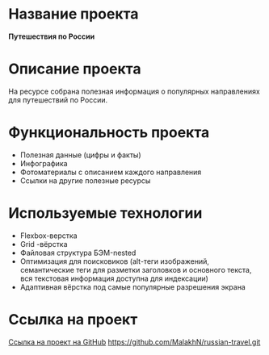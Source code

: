 # Название проекта

**Путешествия по России**

# Описание проекта

На ресурсе собрана полезная информация о популярных направлениях для путешествий по России.

# Функциональность проекта

- Полезная данные (цифры и факты)
- Инфографика
- Фотоматериалы с описанием каждого направления
- Ссылки на другие полезные ресурсы

# Используемые технологии

- Flexbox-верстка
- Grid -вёрстка
- Файловая структура БЭМ-nested
- Оптимизация для поисковиков (alt-теги изображений, семантические теги для разметки заголовков и основного текста, вся текстовая информация доступна для индексации)
- Адаптивная вёрстка под самые популярные разрешения экрана

# Ссылка на проект

[Ссылка на проект на GitHub](https://github.com/MalakhN/russian-travel.git)
https://github.com/MalakhN/russian-travel.git
